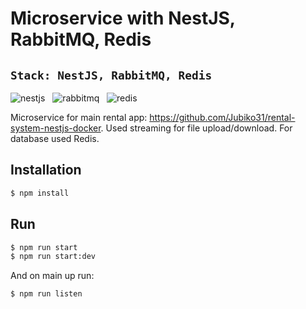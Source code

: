 # Microservice with NestJS, RabbitMQ, Redis

## `Stack: NestJS, RabbitMQ, Redis`
![nestjs](https://user-images.githubusercontent.com/53910160/207401771-ce4def86-565f-42ef-b018-310855a374aa.png) &nbsp;
![rabbitmq](https://user-images.githubusercontent.com/53910160/207403205-1c1f9e33-ede5-4e0b-95b8-fe19d5f69861.png) &nbsp;
![redis](https://user-images.githubusercontent.com/53910160/207403277-111bc5e2-3dd8-4e01-b04c-a4df3594b580.png)


Microservice for main rental app: https://github.com/Jubiko31/rental-system-nestjs-docker.
Used streaming for file upload/download. For database used Redis.

## Installation

```bash
$ npm install
```

## Run 
```bash
$ npm run start
$ npm run start:dev
```
 And on main up run:
 ```bash
$ npm run listen
```

